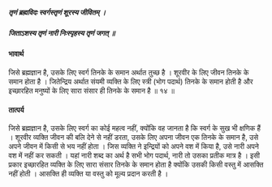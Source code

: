 ##### तृणं ब्रह्मविदः स्वर्गस्तृणं शूरस्य जीवितम् ।
##### जिताऽशस्य तृणं नारी निःस्पृहस्य तृणं जगत् ॥

#### भावार्थ

जिसे ब्रह्मज्ञान है, उसके लिए स्वर्ग तिनके के समान अर्थात तुच्छ है । शूरवीर के लिए जीवन तिनके के समान होता है । जितेन्द्रिय अर्थात संयमी व्यक्ति के लिए स्त्री (भोग पदार्थ) तिनके के समान होती है और इच्छारहित मनुष्यों के लिए सारा संसार ही तिनके के समान है ॥ १४ ॥

#### तात्पर्य

जिसे ब्रह्मज्ञान है, उसके लिए स्वर्ग का कोई महत्व नहीं, क्योंकि वह जानता है कि स्वर्ग के सुख भी क्षणिक हैं । शूरवीर व्यक्ति जीवन की बलि देने से नहीं डरता, उसके लिए अपना जीवन एक तिनके के समान है, उसे अपने जीवन में किसी से भय नहीं होता । जिस व्यक्ति ने इन्द्रियों को अपने वश में किया है, उसे नारी अपने वश में नहीं कर सकती । यहां नारी शब्द का अर्थ है सभी भोग पदार्थ, नारी तो उसका प्रतीक मात्र है । इसी प्रकार इच्छारहित व्यक्ति के लिए सारा संसार तिनके के समान होता है क्योंकि उसकी किसी वस्तु में आसक्ति नहीं होती । आसक्ति ही व्यक्ति या वस्तु को मूल्य प्रदान करती है ।